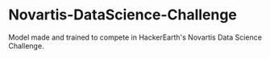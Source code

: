 # Novartis-DataScience-Challenge
Model made and trained to compete in HackerEarth's Novartis Data Science Challenge.
